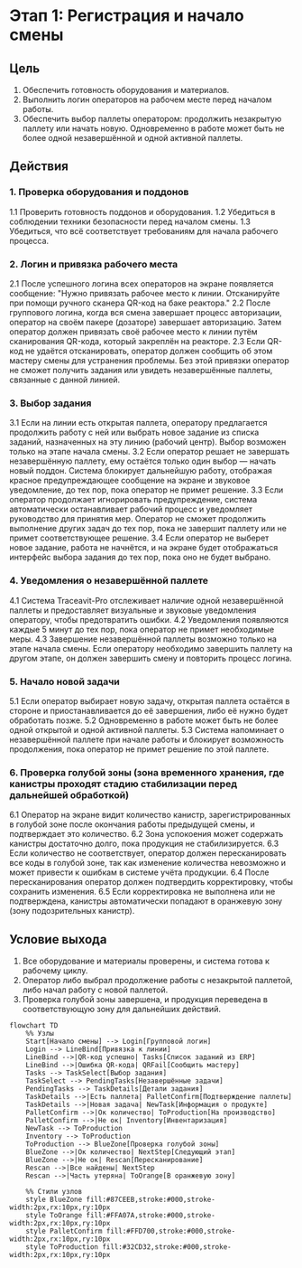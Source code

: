 # Этап 1: Регистрация и начало смены

## Цель
1. Обеспечить готовность оборудования и материалов.
2. Выполнить логин операторов на рабочем месте перед началом работы.
3. Обеспечить выбор паллеты оператором: продолжить незакрытую паллету или начать новую. Одновременно в работе может быть не более одной незавершённой и одной активной паллеты.

## Действия

### 1. Проверка оборудования и поддонов
1.1 Проверить готовность поддонов и оборудования.
1.2 Убедиться в соблюдении техники безопасности перед началом смены.
1.3 Убедиться, что всё соответствует требованиям для начала рабочего процесса.

### 2. Логин и привязка рабочего места
2.1 После успешного логина всех операторов на экране появляется сообщение: "Нужно привязать рабочее место к линии. Отсканируйте при помощи ручного сканера QR-код на баке реактора."
2.2 После группового логина, когда вся смена завершает процесс авторизации, оператор на своём пакере (дозаторе) завершает авторизацию. Затем оператор должен привязать своё рабочее место к линии путём сканирования QR-кода, который закреплён на реакторе.
2.3 Если QR-код не удаётся отсканировать, оператор должен сообщить об этом мастеру смены для устранения проблемы. Без этой привязки оператор не сможет получить задания или увидеть незавершённые паллеты, связанные с данной линией.

### 3. Выбор задания
3.1 Если на линии есть открытая паллета, оператору предлагается продолжить работу с ней или выбрать новое задание из списка заданий, назначенных на эту линию (рабочий центр). Выбор возможен только на этапе начала смены.
3.2 Если оператор решает не завершать незавершённую паллету, ему остаётся только один выбор — начать новый поддон. Система блокирует дальнейшую работу, отображая красное предупреждающее сообщение на экране и звуковое уведомление, до тех пор, пока оператор не примет решение.
3.3 Если оператор продолжает игнорировать предупреждение, система автоматически останавливает рабочий процесс и уведомляет руководство для принятия мер. Оператор не сможет продолжить выполнение других задач до тех пор, пока не завершит паллету или не примет соответствующее решение.
3.4 Если оператор не выберет новое задание, работа не начнётся, и на экране будет отображаться интерфейс выбора задания до тех пор, пока оно не будет выбрано.

### 4. Уведомления о незавершённой паллете
4.1 Система Traceavit-Pro отслеживает наличие одной незавершённой паллеты и предоставляет визуальные и звуковые уведомления оператору, чтобы предотвратить ошибки.
4.2 Уведомления появляются каждые 5 минут до тех пор, пока оператор не примет необходимые меры.
4.3 Завершение незавершённой паллеты возможно только на этапе начала смены. Если оператору необходимо завершить паллету на другом этапе, он должен завершить смену и повторить процесс логина.

### 5. Начало новой задачи
5.1 Если оператор выбирает новую задачу, открытая паллета остаётся в стороне и приостанавливается до её завершения, либо её нужно будет обработать позже.
5.2 Одновременно в работе может быть не более одной открытой и одной активной паллеты.
5.3 Система напоминает о незавершённой паллете при начале работы и блокирует возможность продолжения, пока оператор не примет решение по этой паллете.

### 6. Проверка голубой зоны (зона временного хранения, где канистры проходят стадию стабилизации перед дальнейшей обработкой)
6.1 Оператор на экране видит количество канистр, зарегистрированных в голубой зоне после окончания работы предыдущей смены, и подтверждает это количество.
6.2 Зона успокоения может содержать канистры достаточно долго, пока продукция не стабилизируется.
6.3 Если количество не соответствует, оператор должен пересканировать все коды в голубой зоне, так как изменение количества невозможно и может привести к ошибкам в системе учёта продукции.
6.4 После пересканирования оператор должен подтвердить корректировку, чтобы сохранить изменения.
6.5 Если корректировка не выполнена или не подтверждена, канистры автоматически попадают в оранжевую зону (зону подозрительных канистр).

## Условие выхода
1. Все оборудование и материалы проверены, и система готова к рабочему циклу.
2. Оператор либо выбрал продолжение работы с незакрытой паллетой, либо начал работу с новой паллетой.
3. Проверка голубой зоны завершена, и продукция переведена в соответствующую зону для дальнейших действий.

```mermaid
flowchart TD
    %% Узлы
    Start[Начало смены] --> Login[Групповой логин]
    Login --> LineBind[Привязка к линии]
    LineBind -->|QR-код успешно| Tasks[Список заданий из ERP]
    LineBind -->|Ошибка QR-кода| QRFail[Сообщить мастеру]
    Tasks --> TaskSelect[Выбор задания]
    TaskSelect --> PendingTasks[Незавершённые задачи]
    PendingTasks --> TaskDetails[Детали задания]
    TaskDetails -->|Есть паллета| PalletConfirm[Подтверждение паллеты]
    TaskDetails -->|Новая задача| NewTask[Информация о продукте]
    PalletConfirm -->|Ок количество| ToProduction[На производство]
    PalletConfirm -->|Не ок| Inventory[Инвентаризация]
    NewTask --> ToProduction
    Inventory --> ToProduction
    ToProduction --> BlueZone[Проверка голубой зоны]
    BlueZone -->|Ок количество| NextStep[Следующий этап]
    BlueZone -->|Не ок| Rescan[Пересканирование]
    Rescan -->|Все найдены| NextStep
    Rescan -->|Часть утеряна| ToOrange[В оранжевую зону]

    %% Стили узлов
    style BlueZone fill:#87CEEB,stroke:#000,stroke-width:2px,rx:10px,ry:10px
    style ToOrange fill:#FFA07A,stroke:#000,stroke-width:2px,rx:10px,ry:10px
    style PalletConfirm fill:#FFD700,stroke:#000,stroke-width:2px,rx:10px,ry:10px
    style ToProduction fill:#32CD32,stroke:#000,stroke-width:2px,rx:10px,ry:10px
